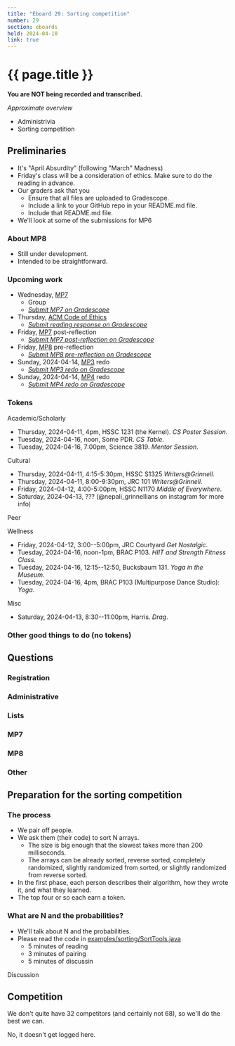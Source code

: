```yaml
---
title: "Eboard 29: Sorting competition"
number: 29
section: eboards
held: 2024-04-10
link: true
---
```

# {{ page.title }}

**You are NOT being recorded and transcribed.**

_Approximate overview_

* Administrivia 
* Sorting competition

Preliminaries
-------------

* It's "April Absurdity" (following "March" Madness)
* Friday's class will be a consideration of ethics.  Make sure to do the
  reading in advance.
* Our graders ask that you
    * Ensure that all files are uploaded to Gradescope.
    * Include a link to your GitHub repo in your README.md file.
    * Include that README.md file.
* We'll look at some of the submissions for MP6

### About MP8

* Still under development.
* Intended to be straightforward.

### Upcoming work

* Wednesday, [MP7](../mps/mp07)
    * Group
    * [_Submit MP7 on Gradescope_](https://www.gradescope.com/courses/690101/assignments/4324621)
* Thursday, [ACM Code of Ethics](https://www.acm.org/code-of-ethics)
    * [_Submit reading response on Gradescope_](https://www.gradescope.com/courses/690101/assignments/4340822)
* Friday, [MP7](../mps/mp07) post-reflection
    * [_Submit MP7 post-reflection on Gradescope_](https://www.gradescope.com/courses/690101/assignments/4340795)
* Friday, [MP8](../mps/mp08) pre-reflection
    * [_Submit MP8 pre-reflection on Gradescope_](https://www.gradescope.com/courses/690101/assignments/4340797)
* Sunday, 2024-04-14, [MP3](../mps/mp03) redo
    * [_Submit MP3 redo on Gradescope_](https://www.gradescope.com/courses/690101/assignments/4324626)
* Sunday, 2024-04-14, [MP4](../mps/mp04) redo
    * [_Submit MP4 redo on Gradescope_](https://www.gradescope.com/courses/690101/assignments/4324630)

### Tokens

Academic/Scholarly

* Thursday, 2024-04-11, 4pm, HSSC 1231 (the Kernel).
  _CS Poster Session_.
* Tuesday, 2024-04-16, noon, Some PDR.
  _CS Table_.
* Tuesday, 2024-04-16, 7:00pm, Science 3819.
  _Mentor Session_.

Cultural

* Thursday, 2024-04-11, 4:15-5:30pm, HSSC S1325
  _Writers@Grinnell_.
* Thursday, 2024-04-11, 8:00-9:30pm, JRC 101
  _Writers@Grinnell_.
* Friday, 2024-04-12, 4:00-5:00pm, HSSC N1170
  _Middle of Everywhere_.
* Saturday, 2024-04-13, ???  (@nepali_grinnellians on instagram for
  more info)

Peer

Wellness

* Friday, 2024-04-12, 3:00--5:00pm, JRC Courtyard
  _Get Nostalgic_.
* Tuesday, 2024-04-16, noon-1pm, BRAC P103.
  _HIIT and Strength Fitness Class._
* Tuesday, 2024-04-16, 12:15--12:50, Bucksbaum 131.
  _Yoga in the Museum._
* Tuesday, 2024-04-16, 4pm, BRAC P103 (Multipurpose Dance Studio):
  _Yoga_.

Misc

* Saturday, 2024-04-13, 8:30--11:00pm, Harris.
  _Drag_.

### Other good things to do (no tokens)

Questions
---------

### Registration

### Administrative

### Lists

### MP7

### MP8

### Other

Preparation for the sorting competition
---------------------------------------

### The process

* We pair off people.
* We ask them (their code) to sort N arrays.
    * The size is big enough that the slowest takes more than 200 milliseconds.
    * The arrays can be already sorted, reverse sorted, completely
      randomized, slightly randomized from sorted, or slightly
      randomized from reverse sorted.
* In the first phase, each person describes their algorithm, how
  they wrote it, and what they learned.
* The top four or so each earn a token.

### What are N and the probabilities?

* We'll talk about N and the probabilities.
* Please read the code in [examples/sorting/SortTools.java](../examples/sorting/SortTools.java)
    * 5 minutes of reading
    * 3 minutes of pairing
    * 5 minutes of discussin

Discussion


Competition
-----------

We don't quite have 32 competitors (and certainly not 68), so we'll
do the best we can.

No, it doesn't get logged here.
